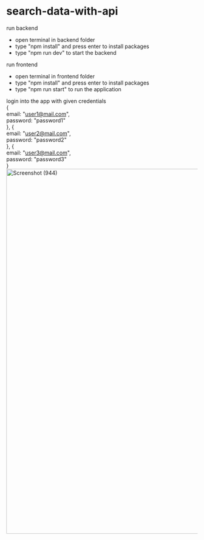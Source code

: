 # search-data-with-api

run backend
- open terminal in backend folder
- type "npm install" and press enter to install packages
- type "npm run dev" to start the backend

run frontend
- open terminal in frontend folder
- type "npm install" and press enter to install packages
- type "npm run start" to run the application

login into the app with given credentials
<br />
{<br />
    email: "user1@mail.com",<br />
    password: "password1"<br />
}, {<br />
    email: "user2@mail.com",<br />
    password: "password2"<br />
}, {<br />
    email: "user3@mail.com",<br />
    password: "password3"<br />
}<br />
<img width="960" alt="Screenshot (944)" src="https://github.com/a2rp/search-data-with-api/assets/5670738/031a1971-7fd5-41f4-b6de-0c2cfa25b58b">

